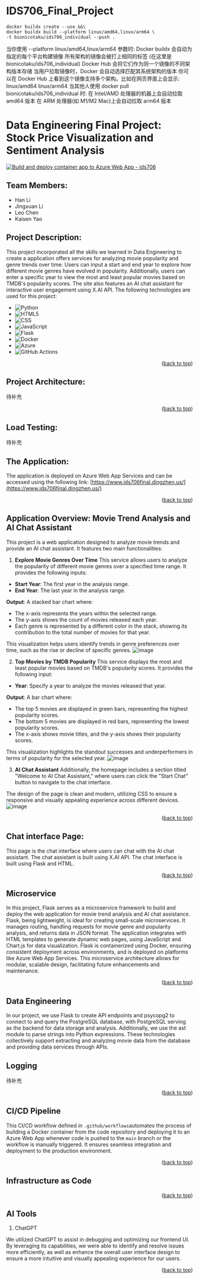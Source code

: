 # IDS706_Final_Project


	docker buildx create --use &&\
	docker buildx build --platform linux/amd64,linux/arm64 \
	-t bionicotaku/ids706_individual --push .

当你使用 --platform linux/amd64,linux/arm64 参数时:
Docker buildx 会自动为指定的每个平台构建镜像
所有架构的镜像会被打上相同的标签 (在这里是 bionicotaku/ids706_individual)
Docker Hub 会将它们作为同一个镜像的不同架构版本存储
当用户拉取镜像时，Docker 会自动选择匹配其系统架构的版本
你可以在 Docker Hub 上看到这个镜像支持多个架构。比如在网页界面上会显示:
linux/amd64
linux/arm64
当其他人使用 docker pull bionicotaku/ids706_individual 时:
在 Intel/AMD 处理器的机器上会自动拉取 amd64 版本
在 ARM 处理器(如 M1/M2 Mac)上会自动拉取 arm64 版本

# Data Engineering Final Project: Stock Price Visualization and Sentiment Analysis

[![Build and deploy container app to Azure Web App - ids706](https://github.com/bionicotaku/IDS706_Final_Project/actions/workflows/cicd.yml/badge.svg)](https://github.com/bionicotaku/IDS706_Final_Project/actions/workflows/cicd.yml)
## Team Members:
- Han Li
- Jingxuan Li
- Leo Chen
- Kaisen Yao



## Project Description:
This project incorporated all the skills we learned in Data Engineering to create a application offers services for analyzing movie popularity and genre trends over time. Users can input a start and end year to explore how different movie genres have evolved in popularity. Additionally, users can enter a specific year to view the most and least popular movies based on TMDB's popularity scores. The site also features an AI chat assistant for interactive user engagement using X.AI API. The following technologies are used for this project:
- ![Python](https://img.shields.io/badge/python-3670A0?style=for-the-badge&logo=python&logoColor=ffdd54)
- ![HTML5](https://img.shields.io/badge/html5-%23E34F26.svg?style=for-the-badge&logo=html5&logoColor=white) 
- ![CSS](https://img.shields.io/badge/css3-%231572B6.svg?style=for-the-badge&logo=css3&logoColor=white)
- ![JavaScript](https://img.shields.io/badge/javascript-%23323330.svg?style=for-the-badge&logo=javascript&logoColor=%23F7DF1E)
- ![Flask](https://img.shields.io/badge/flask-%23000.svg?style=for-the-badge&logo=flask&logoColor=white)
- ![Docker](https://img.shields.io/badge/docker-%230db7ed.svg?style=for-the-badge&logo=docker&logoColor=white)
- ![Azure](https://img.shields.io/badge/azure-%230072C6.svg?style=for-the-badge&logo=microsoftazure&logoColor=white) 
- ![GitHub Actions](https://img.shields.io/badge/github%20actions-%232671E5.svg?style=for-the-badge&logo=githubactions&logoColor=white)


<p align="right">(<a href="#readme-top">back to top</a>)</p>

## Project Architecture:
待补充


<p align="right">(<a href="#readme-top">back to top</a>)</p>

## Load Testing:

待补充

## The Application:
The application is deployed on Azure Web App Services and can be accessed using the following link: [https://www.ids706final.dingzhen.us/](https://www.ids706final.dingzhen.us/)

<p align="right">(<a href="#readme-top">back to top</a>)</p>


## Application Overview: Movie Trend Analysis and AI Chat Assistant

This project is a web application designed to analyze movie trends and provide an AI chat assistant. It features two main functionalities:

1. **Explore Movie Genres Over Time**
This service allows users to analyze the popularity of different movie genres over a specified time range. It provides the following inputs:

- **Start Year**: The first year in the analysis range.  
- **End Year**: The last year in the analysis range.  

**Output**: A stacked bar chart where:  
- The x-axis represents the years within the selected range.  
- The y-axis shows the count of movies released each year.  
- Each genre is represented by a different color in the stack, showing its contribution to the total number of movies for that year.  

This visualization helps users identify trends in genre preferences over time, such as the rise or decline of specific genres.
![image](https://github.com/user-attachments/assets/b776e0e3-706c-402d-b151-7b757d3bf9e0)

2. **Top Movies by TMDB Popularity**
This service displays the most and least popular movies based on TMDB's popularity scores. It provides the following input:  

- **Year**: Specify a year to analyze the movies released that year.  

**Output**: A bar chart where:  
- The top 5 movies are displayed in green bars, representing the highest popularity scores.  
- The bottom 5 movies are displayed in red bars, representing the lowest popularity scores.  
- The x-axis shows movie titles, and the y-axis shows their popularity scores.  

This visualization highlights the standout successes and underperformers in terms of popularity for the selected year.
![image](https://github.com/user-attachments/assets/dd1c636f-c9d1-4b3e-a193-31c84c90683a)

3. **AI Chat Assistant**
Additionally, the homepage includes a section titled "Welcome to AI Chat Assistant," where users can click the "Start Chat" button to navigate to the chat interface.

The design of the page is clean and modern, utilizing CSS to ensure a responsive and visually appealing experience across different devices.
![image](https://github.com/user-attachments/assets/c4583557-9980-4b90-98d9-7a97a6de258f)


<p align="right">(<a href="#readme-top">back to top</a>)</p>

## Chat interface Page:
This page is the chat interface where users can chat with the AI chat assistant. The chat assistant is built using X.AI API. The chat interface is built using Flask and HTML.

<p align="right">(<a href="#readme-top">back to top</a>)</p>



## Microservice
In this project, Flask serves as a microservice framework to build and deploy the web application for movie trend analysis and AI chat assistance. Flask, being lightweight, is ideal for creating small-scale microservices. It manages routing, handling requests for movie genre and popularity analysis, and returns data in JSON format. The application integrates with HTML templates to generate dynamic web pages, using JavaScript and Chart.js for data visualization. Flask is containerized using Docker, ensuring consistent deployment across environments, and is deployed on platforms like Azure Web App Services. This microservice architecture allows for modular, scalable design, facilitating future enhancements and maintenance.

<p align="right">(<a href="#readme-top">back to top</a>)</p>



## Data Engineering

In our project, we use Flask to create API endpoints and psycopg2 to connect to and query the PostgreSQL database, with PostgreSQL serving as the backend for data storage and analysis. Additionally, we use the ast module to parse strings into Python expressions. These technologies collectively support extracting and analyzing movie data from the database and providing data services through APIs.

## Logging 

待补充

<p align="right">(<a href="#readme-top">back to top</a>)</p>

## CI/CD Pipeline
This CI/CD workflow defined in `.github/workflows`automates the process of building a Docker container from the code repository and deploying it to an Azure Web App whenever code is pushed to the `main` branch or the workflow is manually triggered. It ensures seamless integration and deployment to the production environment.

<p align="right">(<a href="#readme-top">back to top</a>)</p>

## Infrastructure as Code


<p align="right">(<a href="#readme-top">back to top</a>)</p>


## AI Tools 
1. ChatGPT

We utilized ChatGPT to assist in debugging and optimizing our frontend UI. By leveraging its capabilities, we were able to identify and resolve issues more efficiently, as well as enhance the overall user interface design to ensure a more intuitive and visually appealing experience for our users.

<p align="right">(<a href="#readme-top">back to top</a>)</p>

